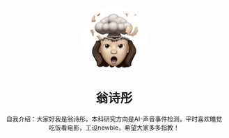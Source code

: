 <p align="center">
  <img width="150" src="https://github.com/wengstA/fab_hw/blob/main/_media/wst.jpg?raw=true" alt="翁诗彤" style="border-radius:50%;">
</p>

<h1 align="center">翁诗彤</h1>

<p align="center">
  自我介绍：大家好我是翁诗彤，本科研究方向是AI-声音事件检测，平时喜欢睡觉吃饭看电影，工设newbie，希望大家多多指教！

